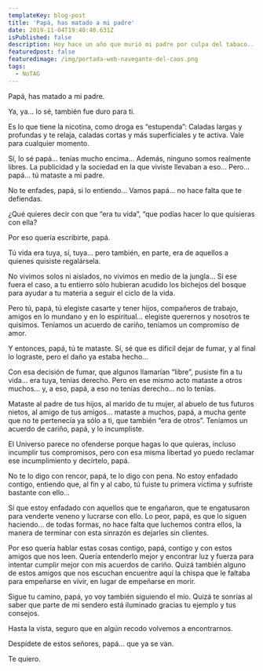 ```yaml
---
templateKey: blog-post
title: 'Papá, has matado a mi padre'
date: 2019-11-04T19:40:40.631Z
isPublished: false
description: Hoy hace un año que murió mi padre por culpa del tabaco...
featuredpost: false
featuredimage: /img/portada-web-navegante-del-caos.png
tags:
  - NoTAG
---
```

Papá, has matado a mi padre.



Ya, ya… lo sé, también fue duro para ti.



Es lo que tiene la nicotina, como droga es “estupenda”: Caladas largas y profundas y te relaja, caladas cortas y más superficiales y te activa. Vale para cualquier momento.



Sí, lo sé papá… tenías mucho encima... Además, ninguno somos realmente libres. La publicidad y la sociedad en la que viviste llevaban a eso…  Pero… papá… tú mataste a mi padre.



No te enfades, papá, si lo entiendo… Vamos papá… no hace falta que te defiendas.



¿Qué quieres decir con que “era tu vida”, “que podías hacer lo que quisieras con ella?



Por eso quería escribirte, papá.



Tú vida era tuya, sí, tuya… pero también, en parte, era de aquellos a quienes quisiste regalársela.



No vivimos solos ni aislados, no vivimos en medio de la jungla… Si ese fuera el caso, a tu entierro sólo hubieran acudido los bichejos del bosque para ayudar a tu materia a seguir el ciclo de la vida.



Pero tú, papá, tú elegiste casarte y tener hijos, compañeros de trabajo, amigos en lo mundano y en lo espiritual… elegiste querernos y nosotros te quisimos. Teníamos un acuerdo de cariño, teníamos un compromiso de amor.



Y entonces, papá, tú te mataste. Sí, sé que es dificil dejar de fumar, y al final lo lograste, pero el daño ya estaba hecho...


Con esa decisión de fumar, que algunos llamarían “libre”, pusiste fin a tu vida… era tuya, tenías derecho. Pero en ese mismo acto mataste a otros muchos… y, a eso, papá, a eso no tenías derecho… no lo tenías.



Mataste al padre de tus hijos, al marido de tu mujer, al abuelo de tus futuros nietos, al amigo de tus amigos… mataste a muchos, papá, a mucha gente que no te pertenecía ya sólo a ti, que también “era de otros”. Teníamos un acuerdo de cariño, papá, y lo incumpliste.


El Universo parece no ofenderse porque hagas lo que quieras, incluso incumplir tus compromisos, pero con esa misma libertad yo puedo reclamar ese incumplimiento y decírtelo, papá.


No te lo digo con rencor, papá, te lo digo con pena. No estoy enfadado contigo, entiendo que, al fin y al cabo, tú fuiste tu primera víctima y sufriste bastante con ello...



Sí que estoy enfadado con aquellos que te engañaron, que te engatusaron para venderte veneno y lucrarse con ello. Lo peor, papá, es que lo siguen haciendo… de todas formas, no hace falta que luchemos contra ellos, la manera de terminar con esta sinrazón es dejarles sin clientes.



Por eso quería hablar estas cosas contigo, papá, contigo y con estos amigos que nos leen. Quería entenderlo mejor y encontrar luz y fuerza para intentar cumplir mejor con mis acuerdos de cariño. Quizá también alguno de estos amigos que nos escuchan encuentre aquí la chispa que le faltaba para empeñarse en vivir, en lugar de empeñarse en morir.



Sigue tu camino, papá, yo voy también siguiendo el mío. Quizá te sonrías al saber que parte de mi sendero está iluminado gracias tu ejemplo y tus consejos.



Hasta la vista, seguro que en algún recodo volvemos a encontrarnos.



Despídete de estos señores, papá… que ya se van.



Te quiero.

